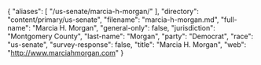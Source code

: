 {
  "aliases": [
    "/us-senate/marcia-h-morgan/"
  ],
  "directory": "content/primary/us-senate",
  "filename": "marcia-h-morgan.md",
  "full-name": "Marcia H. Morgan",
  "general-only": false,
  "jurisdiction": "Montgomery County",
  "last-name": "Morgan",
  "party": "Democrat",
  "race": "us-senate",
  "survey-response": false,
  "title": "Marcia H. Morgan",
  "web": "http://www.marciahmorgan.com"
}
